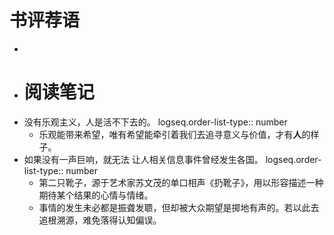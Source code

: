 # 书评荐语
-
- # 阅读笔记
- 没有乐观主义，人是活不下去的。
  logseq.order-list-type:: number
	- 乐观能带来希望，唯有希望能牵引着我们去追寻意义与价值，才有**人**的样子。
- 如果没有一声巨响，就无法 让人相关信息事件曾经发生各国。
  logseq.order-list-type:: number
	- 第二只靴子，源于艺术家苏文茂的单口相声《扔靴子》，用以形容描述一种期待某个结果的心情与情绪。
	- 事情的发生未必都是振聋发聩，但却被大众期望是掷地有声的。若以此去追根溯源，难免落得认知偏误。